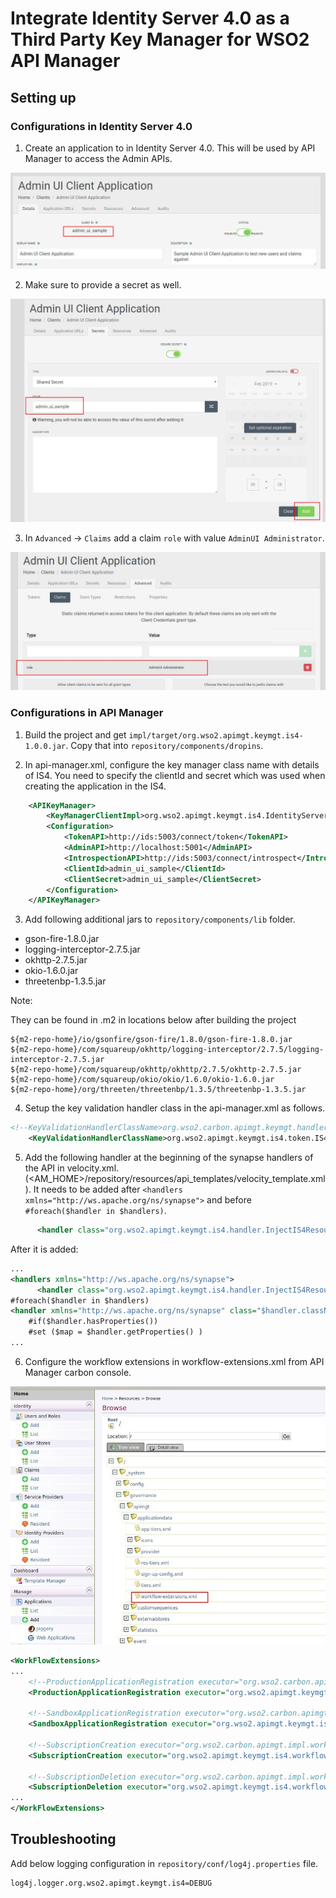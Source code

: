 # Integrate Identity Server 4.0 as a Third Party Key Manager for WSO2 API Manager

## Setting up

### Configurations in Identity Server 4.0 

1. Create an application to in Identity Server 4.0. This will be used by API Manager to access the Admin APIs.

![alt text](docs/images/create_app_overview.jpg)

2. Make sure to provide a secret as well.

![alt text](docs/images/create_app_secret.jpg)

3. In `Advanced` -> `Claims` add a claim `role` with value `AdminUI Administrator`.

![alt text](docs/images/create_app_claim.jpg)

### Configurations in API Manager

1. Build the project and get `impl/target/org.wso2.apimgt.keymgt.is4-1.0.0.jar`. Copy that into `repository/components/dropins`.
 
2. In api-manager.xml, configure the key manager class name with details of IS4. You need to specify the clientId and 
secret which was used when creating the application in the IS4.

```xml
    <APIKeyManager>
        <KeyManagerClientImpl>org.wso2.apimgt.keymgt.is4.IdentityServer4AsKMImpl</KeyManagerClientImpl>
        <Configuration>
            <TokenAPI>http://ids:5003/connect/token</TokenAPI>
            <AdminAPI>http://localhost:5001</AdminAPI>
            <IntrospectionAPI>http://ids:5003/connect/introspect</IntrospectionAPI>
            <ClientId>admin_ui_sample</ClientId>
            <ClientSecret>admin_ui_sample</ClientSecret>
        </Configuration>
    </APIKeyManager>
```

3. Add following additional jars to `repository/components/lib` folder.

* gson-fire-1.8.0.jar
* logging-interceptor-2.7.5.jar
* okhttp-2.7.5.jar
* okio-1.6.0.jar
* threetenbp-1.3.5.jar

Note: 

They can be found in .m2 in locations below after building the project

```
${m2-repo-home}/io/gsonfire/gson-fire/1.8.0/gson-fire-1.8.0.jar
${m2-repo-home}/com/squareup/okhttp/logging-interceptor/2.7.5/logging-interceptor-2.7.5.jar
${m2-repo-home}/com/squareup/okhttp/okhttp/2.7.5/okhttp-2.7.5.jar
${m2-repo-home}/com/squareup/okio/okio/1.6.0/okio-1.6.0.jar
${m2-repo-home}/org/threeten/threetenbp/1.3.5/threetenbp-1.3.5.jar
```

4. Setup the key validation handler class in the api-manager.xml as follows.

```xml
<!--KeyValidationHandlerClassName>org.wso2.carbon.apimgt.keymgt.handlers.DefaultKeyValidationHandler</KeyValidationHandlerClassName-->
	<KeyValidationHandlerClassName>org.wso2.apimgt.keymgt.is4.token.IS4KeyValidationHandler</KeyValidationHandlerClassName>
```

5. Add the following handler at the beginning of the synapse handlers of the API in velocity.xml.
(<AM_HOME>/repository/resources/api_templates/velocity_template.xml). It needs to be added after `<handlers xmlns="http://ws.apache.org/ns/synapse">`
and before `#foreach($handler in $handlers)`.


```xml
      <handler class="org.wso2.apimgt.keymgt.is4.handler.InjectIS4ResourceHandler"/>
```

After it is added:

```xml
...
<handlers xmlns="http://ws.apache.org/ns/synapse">
      <handler class="org.wso2.apimgt.keymgt.is4.handler.InjectIS4ResourceHandler"/> <!-- <=== --> 
#foreach($handler in $handlers)
<handler xmlns="http://ws.apache.org/ns/synapse" class="$handler.className">
    #if($handler.hasProperties())
    #set ($map = $handler.getProperties() )
...
```

6. Configure the workflow extensions in workflow-extensions.xml from API Manager carbon console.

![alt text](docs/images/workflow-extension.jpg)

```xml
<WorkFlowExtensions>
...
    <!--ProductionApplicationRegistration executor="org.wso2.carbon.apimgt.impl.workflow.ApplicationRegistrationSimpleWorkflowExecutor"/-->
    <ProductionApplicationRegistration executor="org.wso2.apimgt.keymgt.is4.workflow.IS4ApplicationRegistrationWorkflow"/>
    
    <!--SandboxApplicationRegistration executor="org.wso2.carbon.apimgt.impl.workflow.ApplicationRegistrationSimpleWorkflowExecutor"/-->
    <SandboxApplicationRegistration executor="org.wso2.apimgt.keymgt.is4.workflow.IS4ApplicationRegistrationWorkflow"/>
    
    <!--SubscriptionCreation executor="org.wso2.carbon.apimgt.impl.workflow.SubscriptionCreationSimpleWorkflowExecutor"/-->
    <SubscriptionCreation executor="org.wso2.apimgt.keymgt.is4.workflow.IS4SubscriptionCreationWorkflow"/>
    
    <!--SubscriptionDeletion executor="org.wso2.carbon.apimgt.impl.workflow.SubscriptionDeletionSimpleWorkflowExecutor"/-->
    <SubscriptionDeletion executor="org.wso2.apimgt.keymgt.is4.workflow.IS4SubscriptionDeletionWorkflow"/>
...
</WorkFlowExtensions>
```

## Troubleshooting

Add below logging configuration in `repository/conf/log4j.properties` file.

```properties
log4j.logger.org.wso2.apimgt.keymgt.is4=DEBUG
```